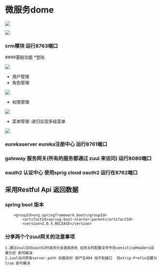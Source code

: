 # 微服务dome



![](https://yqfile.alicdn.com/00493b59646382083565047f567ed1e12f9d2ce1.png)

![](https://yqfile.alicdn.com/c674c45c4bda78871355581b06397e2cf1b377b9.png)



### crm模块   运行8763端口
####基础功能
*登陆

![](https://www.cnblogs.com/images/cnblogs_com/yangqifang/1331045/o_QQ%e6%88%aa%e5%9b%be20181227174522.png)
* 用户管理
* 角色管理

![](https://www.cnblogs.com/images/cnblogs_com/yangqifang/1331045/o_QQ%e6%88%aa%e5%9b%be20181227174820.png)
* 权限管理

![](https://www.cnblogs.com/images/cnblogs_com/yangqifang/1331045/o_QQ%e6%88%aa%e5%9b%be20181227174843.png)

* 菜单管理 :递归实现多级菜单

![](https://www.cnblogs.com/images/cnblogs_com/yangqifang/1331045/o_QQ%e6%88%aa%e5%9b%be20181227174843.png)
### eurekaserver  eureka注册中心 运行8761端口
### gateway  服务网关(所有的服务都通过 zuul 来访问) 运行8080端口

### oauth2 认证中心 使用sprig cloud oauth2 运行在8762端口

## 采用Restful Api 返回数据 

### spring boot 版本
		
		<groupId>org.springframework.boot</groupId>
            <artifactId>spring-boot-starter-parent</artifactId>
            <version>2.0.4.RELEASE</version>

### 分享两个个zuul网关的注意事项 

	1.通过zuul访问oauth2时请求头会造成丢失 在网关的配置文件中将sensitiveHeaders设置为空 即可解决
	2.zuul访问带有server.path 的服务时 会产生404 找不到接口  将strip-Prefix设置为true 即可解决
